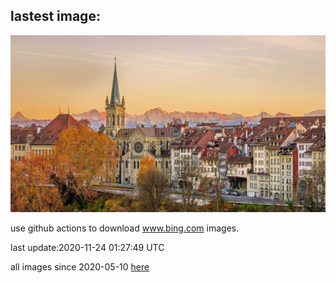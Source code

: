 ## lastest image:
![](images/BernCH.jpg)

use github actions to download www.bing.com images.

last update:2020-11-24 01:27:49 UTC

all images since 2020-05-10 [here](https://github.com/counter2015/bing-daily-images/tree/master/images) 
